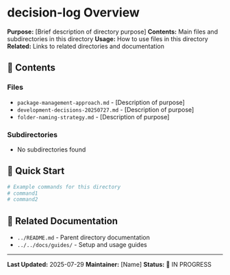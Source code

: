 # decision-log Overview

**Purpose:** [Brief description of directory purpose]
**Contents:** Main files and subdirectories in this directory
**Usage:** How to use files in this directory
**Related:** Links to related directories and documentation

## 📁 Contents

### **Files**
- `package-management-approach.md` - [Description of purpose]
- `development-decisions-20250727.md` - [Description of purpose]
- `folder-naming-strategy.md` - [Description of purpose]

### **Subdirectories**
- No subdirectories found

## 🚀 Quick Start

```bash
# Example commands for this directory
# command1
# command2
```

## 🔗 Related Documentation

- `../README.md` - Parent directory documentation
- `../../docs/guides/` - Setup and usage guides

---

**Last Updated:** 2025-07-29
**Maintainer:** [Name]
**Status:** 🔄 IN PROGRESS
